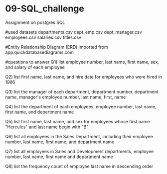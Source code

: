 # 09-SQL_challenge
Assignment on postgres SQL

#used datasets
departments.csv
dept_emp.csv
dept_manager.csv
employees.csv
salaries.csv
titles.csv

#Entity Relationship Diagram (ERD)
imported from app.quickdatabasediagrams.com

#questions to answer
Q1) list employee number, last name, first name, sex, and salary of each employee

Q2) list first name, last name, and hire date for employees who were hired in 1986

Q3) list the manager of each department, department number, department name, manager's employee number, last name, first, name

Q4) list the department of each employees, employee number, last name, first name, and department name

Q5) list first name, last name, and sex for employees whose first name "Hercules" and last name begin with "B"

Q6) list all employees in the Sales Department, including their employee number, last name, first name, and department name

Q7) list all employees in Sales and Development departments, employee number, last name, first name and department name

Q8) list the frequency count of employee last name in descending order
